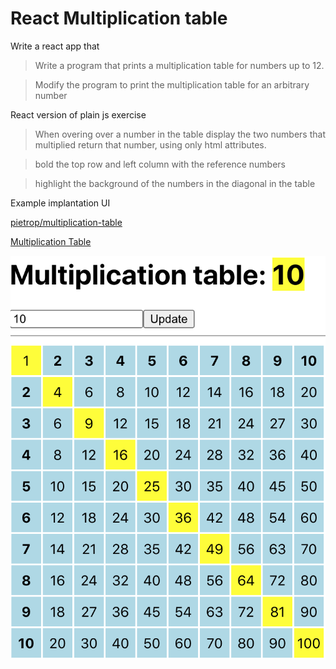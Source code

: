 # React Multiplication table

Write a react app that 

> Write a program that prints a multiplication table for numbers up to 12.

> Modify the program to print the multiplication table for an arbitrary number

React version of plain js exercise 

> When overing over a number in the table display the two numbers that multiplied return that number, using only html attributes.

> bold the top row and left column with the reference numbers

> highlight the background of the numbers in the diagonal in the table

Example implantation UI 

[pietrop/multiplication-table](http://github.com/pietrop/multiplication-table/)

[Multiplication Table](https://pietropassarelli.net/multiplication-table/)

![React%20Multiplication%20table%2046c086c99b9d4894a5d90a98aabd19a1/Screen_Shot_2021-06-06_at_9.09.57_PM.png](React%20Multiplication%20table%2046c086c99b9d4894a5d90a98aabd19a1/Screen_Shot_2021-06-06_at_9.09.57_PM.png)